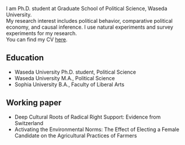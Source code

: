 I am Ph.D. student at Graduate School of Political Science, Waseda University.  
My research interest includes political behavior, comparative political economy, and causal inference. I use natural experiments and survey experiments for my research.  
You can find my CV [here](https://www.dropbox.com/scl/fi/6b3lsvm9h6tnm7xylr9m8/CV_November2024.pdf?rlkey=gp2f46a8tj6ths25oyd1szswp&st=estp60i7&dl=0).

## Education
- Waseda University Ph.D. student, Political Science
- Waseda University M.A., Political Science
- Sophia University B.A., Faculty of Liberal Arts

## Working paper
- Deep Cultural Roots of Radical Right Support: Evidence from Switzerland
- Activating the Environmental Norms: The Effect of Electing a Female Candidate on the Agricultural Practices of
Farmers
